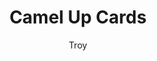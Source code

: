 ---
layout: game
title: Camel Up Cards
categories: games
author: Troy

stars: 5

stats:
  players: 2-6
  age: 8+
  playtime:
    setup: 5 mins
    cleanup: 5 mins
    gametime: 30-60 mins

quotes:
  - name: Caleb
    title: age 10
    quote: I like that it's all about chance which makes it very funny and unpredictable.
  - name: Ali
    title: age 8
    quote: I like that the camel pieces can stack up and it can have strategy or not.

summary: |
  *Camel Up Cards* is the card based variant of the Camel Up board game.
  Instead of relying on the roll of the dice, each player chooses cards to build a single racing deck that will determine how the camels run each leg of the race.
  Each player also retains a single secret card to play on any turn in hopes of influencing the race in their favor.
  Then the betting begins as the camels race toward the finish line (literally) on top of one another.

  Watch out for the Palm Tree and Fennec as they help and hinder the camels along the way.
  Hold steady if your camel falls behind as the occasional sandstorm has been known to even the racing field quickly.

  This game of unpredictable jockeying for position is bound to leave you laughing and provide a good family game night.

review: |
  I stumbled across *Camel Up Cards* a while back when, on a whim, I chose it as the "Official Game of Staycation 2017."
  It turned out to be a hit as the entire family (kids age 5-9 at the time) was able to participate on their own and have fun doing so.
  There is enough luck in the game that the younger kids who bet randomly did well enough to keep them engaged.
  And the older ones who bet with a more thoughtful approach learned that sometimes well laid plans don't go...well, as planned. 
  *This proved to be a great teachable moment :)*

  The wacky unpredictability makes for good laughs and lots of collective "Arrrrrg"s.
  I love to teach this game to new people and have often found the family coming back to it as well.

teachability: |
  While the recommended age is 8+ we have been playing with kids aged 5+ with no issues.

  The game is very easy to teach gamers of all ages as you have two basic actions on your turn:

  - Take a Racing action
  - Take a Betting action

  The building of the racing deck changes based on the number of players, but there are great visual helper cards so you don't have to remember all the details.

  Teaching the rules takes about 5-10 minutes.

modifications:
  summary:
    I have found Camel Up Cards to be accessible to gamers of pretty much all ages.
    But if you do have little ones that want to play here's a few *simplifications* that work well without losing the heart of the gameplay.
  mods:
    - Remove the Fennec and the Palm Tree to simplify racing actions
    - Remove race Overall Winner/Loser cards to simplify betting actions

---
